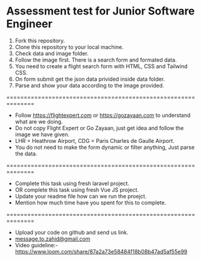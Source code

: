 # Assessment test for Junior Software Engineer

1. Fork this repository.
2. Clone this repository to your local machine.
3. Check data and image folder.
4. Follow the image first. There is a search form and formated data.
5. You need to create a flight search form with HTML, CSS and Tailwind CSS.
6. On form submit get the json data privided inside data folder.
7. Parse and show your data according to the image provided.

==============================================================

-   Follow https://flightexpert.com or https://gozayaan.com to understand what are we doing.
-   Do not copy Flight Expert or Go Zayaan, just get idea and follow the image we have given.
-   LHR = Heathrow Airport, CDG = Paris Charles de Gaulle Airport.
-   You do not need to make the form dynamic or filter anything, Just parse the data.

==============================================================

-   Complete this task using fresh laravel project.
-   OR complete this task using fresh Vue JS project.
-   Update your readme file how can we run the proejct.
-   Mention how much time have you spent for this to complete.

==============================================================

-   Upload your code on github and send us link.
-   message.to.zahid@gmail.com
-   Video guideline:- https://www.loom.com/share/87a2a73e58484f18b08b47ad5af55e99
